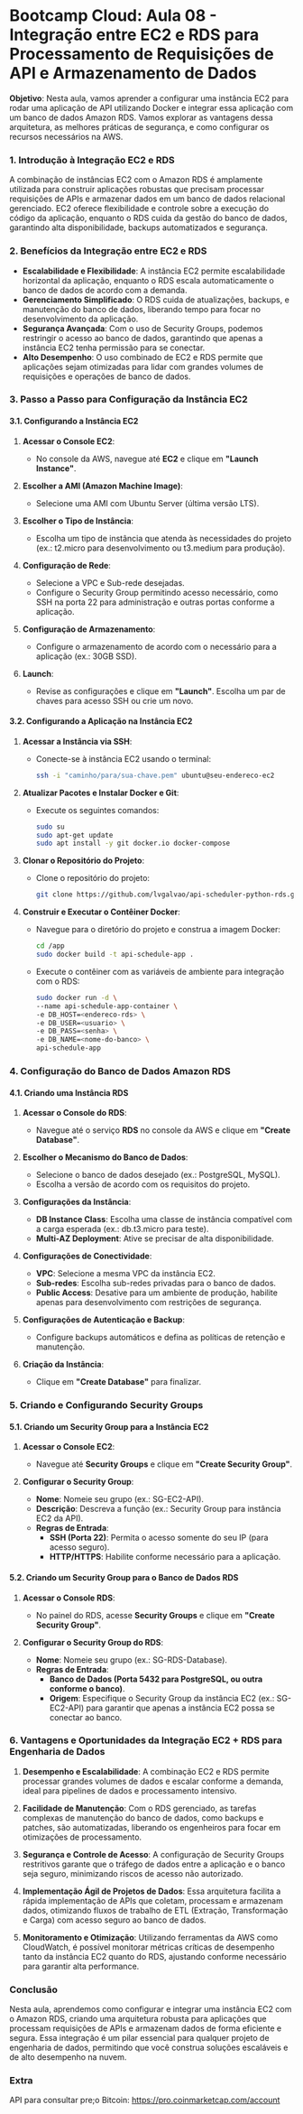 # Bootcamp Cloud: Aula 08 - Integração entre EC2 e RDS para Processamento de Requisições de API e Armazenamento de Dados

**Objetivo**: Nesta aula, vamos aprender a configurar uma instância EC2 para rodar uma aplicação de API utilizando Docker e integrar essa aplicação com um banco de dados Amazon RDS. Vamos explorar as vantagens dessa arquitetura, as melhores práticas de segurança, e como configurar os recursos necessários na AWS.

### **1. Introdução à Integração EC2 e RDS**

A combinação de instâncias EC2 com o Amazon RDS é amplamente utilizada para construir aplicações robustas que precisam processar requisições de APIs e armazenar dados em um banco de dados relacional gerenciado. EC2 oferece flexibilidade e controle sobre a execução do código da aplicação, enquanto o RDS cuida da gestão do banco de dados, garantindo alta disponibilidade, backups automatizados e segurança.

### **2. Benefícios da Integração entre EC2 e RDS**

- **Escalabilidade e Flexibilidade**: A instância EC2 permite escalabilidade horizontal da aplicação, enquanto o RDS escala automaticamente o banco de dados de acordo com a demanda.
- **Gerenciamento Simplificado**: O RDS cuida de atualizações, backups, e manutenção do banco de dados, liberando tempo para focar no desenvolvimento da aplicação.
- **Segurança Avançada**: Com o uso de Security Groups, podemos restringir o acesso ao banco de dados, garantindo que apenas a instância EC2 tenha permissão para se conectar.
- **Alto Desempenho**: O uso combinado de EC2 e RDS permite que aplicações sejam otimizadas para lidar com grandes volumes de requisições e operações de banco de dados.

### **3. Passo a Passo para Configuração da Instância EC2**

#### **3.1. Configurando a Instância EC2**

1. **Acessar o Console EC2**:
   - No console da AWS, navegue até **EC2** e clique em **"Launch Instance"**.

2. **Escolher a AMI (Amazon Machine Image)**:
   - Selecione uma AMI com Ubuntu Server (última versão LTS).

3. **Escolher o Tipo de Instância**:
   - Escolha um tipo de instância que atenda às necessidades do projeto (ex.: t2.micro para desenvolvimento ou t3.medium para produção).

4. **Configuração de Rede**:
   - Selecione a VPC e Sub-rede desejadas.
   - Configure o Security Group permitindo acesso necessário, como SSH na porta 22 para administração e outras portas conforme a aplicação.

5. **Configuração de Armazenamento**:
   - Configure o armazenamento de acordo com o necessário para a aplicação (ex.: 30GB SSD).

6. **Launch**:
   - Revise as configurações e clique em **"Launch"**. Escolha um par de chaves para acesso SSH ou crie um novo.

#### **3.2. Configurando a Aplicação na Instância EC2**

1. **Acessar a Instância via SSH**:
   - Conecte-se à instância EC2 usando o terminal:
     ```bash
     ssh -i "caminho/para/sua-chave.pem" ubuntu@seu-endereco-ec2
     ```

2. **Atualizar Pacotes e Instalar Docker e Git**:
   - Execute os seguintes comandos:
     ```bash
     sudo su
     sudo apt-get update
     sudo apt install -y git docker.io docker-compose
     ```

3. **Clonar o Repositório do Projeto**:
   - Clone o repositório do projeto:
     ```bash
     git clone https://github.com/lvgalvao/api-scheduler-python-rds.git /app
     ```

4. **Construir e Executar o Contêiner Docker**:
   - Navegue para o diretório do projeto e construa a imagem Docker:
     ```bash
     cd /app
     sudo docker build -t api-schedule-app .
     ```
   - Execute o contêiner com as variáveis de ambiente para integração com o RDS:
     ```bash
     sudo docker run -d \
     --name api-schedule-app-container \
     -e DB_HOST=<endereco-rds> \
     -e DB_USER=<usuario> \
     -e DB_PASS=<senha> \
     -e DB_NAME=<nome-do-banco> \
     api-schedule-app
     ```

### **4. Configuração do Banco de Dados Amazon RDS**

#### **4.1. Criando uma Instância RDS**

1. **Acessar o Console do RDS**:
   - Navegue até o serviço **RDS** no console da AWS e clique em **"Create Database"**.

2. **Escolher o Mecanismo do Banco de Dados**:
   - Selecione o banco de dados desejado (ex.: PostgreSQL, MySQL).
   - Escolha a versão de acordo com os requisitos do projeto.

3. **Configurações da Instância**:
   - **DB Instance Class**: Escolha uma classe de instância compatível com a carga esperada (ex.: db.t3.micro para teste).
   - **Multi-AZ Deployment**: Ative se precisar de alta disponibilidade.

4. **Configurações de Conectividade**:
   - **VPC**: Selecione a mesma VPC da instância EC2.
   - **Sub-redes**: Escolha sub-redes privadas para o banco de dados.
   - **Public Access**: Desative para um ambiente de produção, habilite apenas para desenvolvimento com restrições de segurança.

5. **Configurações de Autenticação e Backup**:
   - Configure backups automáticos e defina as políticas de retenção e manutenção.

6. **Criação da Instância**:
   - Clique em **"Create Database"** para finalizar.

### **5. Criando e Configurando Security Groups**

#### **5.1. Criando um Security Group para a Instância EC2**

1. **Acessar o Console EC2**:
   - Navegue até **Security Groups** e clique em **"Create Security Group"**.

2. **Configurar o Security Group**:
   - **Nome**: Nomeie seu grupo (ex.: SG-EC2-API).
   - **Descrição**: Descreva a função (ex.: Security Group para instância EC2 da API).
   - **Regras de Entrada**:
     - **SSH (Porta 22)**: Permita o acesso somente do seu IP (para acesso seguro).
     - **HTTP/HTTPS**: Habilite conforme necessário para a aplicação.

#### **5.2. Criando um Security Group para o Banco de Dados RDS**

1. **Acessar o Console RDS**:
   - No painel do RDS, acesse **Security Groups** e clique em **"Create Security Group"**.

2. **Configurar o Security Group do RDS**:
   - **Nome**: Nomeie seu grupo (ex.: SG-RDS-Database).
   - **Regras de Entrada**:
     - **Banco de Dados (Porta 5432 para PostgreSQL, ou outra conforme o banco)**.
     - **Origem**: Especifique o Security Group da instância EC2 (ex.: SG-EC2-API) para garantir que apenas a instância EC2 possa se conectar ao banco.

### **6. Vantagens e Oportunidades da Integração EC2 + RDS para Engenharia de Dados**

1. **Desempenho e Escalabilidade**: A combinação EC2 e RDS permite processar grandes volumes de dados e escalar conforme a demanda, ideal para pipelines de dados e processamento intensivo.

2. **Facilidade de Manutenção**: Com o RDS gerenciado, as tarefas complexas de manutenção do banco de dados, como backups e patches, são automatizadas, liberando os engenheiros para focar em otimizações de processamento.

3. **Segurança e Controle de Acesso**: A configuração de Security Groups restritivos garante que o tráfego de dados entre a aplicação e o banco seja seguro, minimizando riscos de acesso não autorizado.

4. **Implementação Ágil de Projetos de Dados**: Essa arquitetura facilita a rápida implementação de APIs que coletam, processam e armazenam dados, otimizando fluxos de trabalho de ETL (Extração, Transformação e Carga) com acesso seguro ao banco de dados.

5. **Monitoramento e Otimização**: Utilizando ferramentas da AWS como CloudWatch, é possível monitorar métricas críticas de desempenho tanto da instância EC2 quanto do RDS, ajustando conforme necessário para garantir alta performance.

### **Conclusão**

Nesta aula, aprendemos como configurar e integrar uma instância EC2 com o Amazon RDS, criando uma arquitetura robusta para aplicações que processam requisições de APIs e armazenam dados de forma eficiente e segura. Essa integração é um pilar essencial para qualquer projeto de engenharia de dados, permitindo que você construa soluções escaláveis e de alto desempenho na nuvem.

### **Extra**

API para consultar pre;o Bitcoin: https://pro.coinmarketcap.com/account